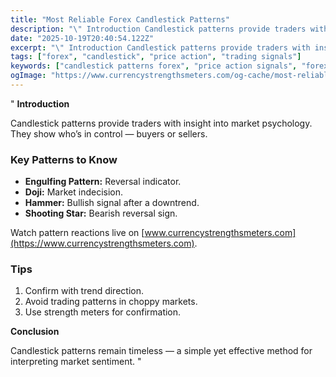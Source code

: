 ```yaml
---
title: "Most Reliable Forex Candlestick Patterns"
description: "\" Introduction Candlestick patterns provide traders with insight into market psychology..."
date: "2025-10-19T20:40:54.122Z"
excerpt: "\" Introduction Candlestick patterns provide traders with insight into market psychology. They show who’s in control — buyers or sellers. Key Patterns to Know - Engulfing Pattern: Reversal indicator. - Doji: Market indecision. - Hammer: Bullish signal after a downtrend. - Shooting Star: Bearish reversal sign. Watch pattern reactions live..."
tags: ["forex", "candlestick", "price action", "trading signals"]
keywords: ["candlestick patterns forex", "price action signals", "forex reversals", "trading confirmations", "chart analysis"]
ogImage: "https://www.currencystrengthsmeters.com/og-cache/most-reliable-forex-candlestick-patterns.jpg"
---
```

"
**Introduction**

Candlestick patterns provide traders with insight into market psychology. They show who’s in control — buyers or sellers.

### Key Patterns to Know

- **Engulfing Pattern:** Reversal indicator.  
- **Doji:** Market indecision.  
- **Hammer:** Bullish signal after a downtrend.  
- **Shooting Star:** Bearish reversal sign.  

Watch pattern reactions live on [www.currencystrengthsmeters.com](https://www.currencystrengthsmeters.com).

### Tips

1. Confirm with trend direction.  
2. Avoid trading patterns in choppy markets.  
3. Use strength meters for confirmation.

**Conclusion**

Candlestick patterns remain timeless — a simple yet effective method for interpreting market sentiment.
"
